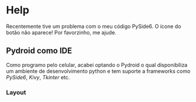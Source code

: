 # Help
Recentemente tive um problema com o meu código PySide6. O ícone do botão não aparece! Por favorzinho, me ajude.

## Pydroid como IDE
Como programo pelo celular, acabei optando o Pydroid o qual disponibiliza um ambiente de desenvolvimento python e tem suporte a frameworks como *PySide6*, *Kivy*, *Tkinter* etc.

### Layout
